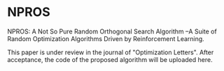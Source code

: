# NPROS
NPROS: A Not So Pure Random Orthogonal Search Algorithm –A Suite of Random Optimization Algorithms Driven by Reinforcement Learning.

This paper is under review in the journal of "Optimization Letters". 
After acceptance, the code of the proposed algorithm will be uploaded here.
